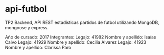 # api-futbol
TP2 Backend, API REST estadísticas partidos de futbol utilizando MongoDB, mongoose y express.
 
Año de cursado: 2017
Integrantes: 
Legajo: 41982
Nombre y apellido: Isaías Calvo
Legajo: 41929
Nombre y apellido: Cecilia Alvarez 
Legajo: 41923
Nombre y apellido: Clarissa Paro


